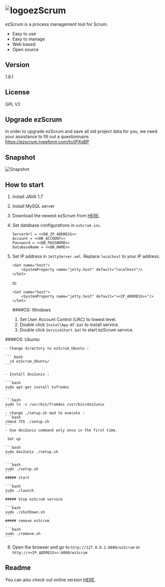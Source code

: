 ![logo](https://raw.githubusercontent.com/ezScrum/ezScrum/master/WebContent/images/readme/ezscrum_log_big.png)ezScrum
=======

ezScrum is a process management tool for Scrum.

- Easy to use
- Easy to manage
- Web based
- Open source


Version
------------
1.8.1


License
------------
GPL V2


Upgrade ezScrum
------------
In order to upgrade ezScrum and save all old project data for you, we need your assistance to fill out a questionnaire.
[https://ezscrum.typeform.com/to/iPXgBP
](https://ezscrum.typeform.com/to/iPXgBP "https://ezscrum.typeform.com/to/iPXgBP")

Snapshot
------------
![Snapshot](https://raw.githubusercontent.com/ezScrum/ezScrum/master/WebContent/images/readme/snapshot.png)


How to start
------------
1. Install JAVA 1.7
2. Install MySQL server
3. Download the newest ezScrum from <a href="https://sourceforge.net/projects/ezscrum/">HERE</a>.
4. Set database configurations in ```ezScrum.ini```.

    ```
    ServerUrl = <<DB_IP_ADDRESS>>
    Account = <<DB_ACCOUNT>>
    Password = <<DB_PASSWORD>>
    DatabaseName = <<DB_NAME>>
    ```

5. Set IP address in ```JettyServer.xml```. Replace ``localhost`` to your IP address.

    ```
    <Set name="host">
        <SystemProperty name="jetty.host" default="localhost"/>
    </Set>
    ```

    to

    ```
    <Set name="host">
        <SystemProperty name="jetty.host" default="<<IP_ADDRESS>>"/>
    </Set>
    ```

	####OS: Windows
    1. Set User Account Control (UAC) to lowest level.
    2. Double click ```InstallApp-NT.bat``` to install service.
    3. Double click ```ServiceStart.bat``` to start ezScrum service.

 ####OS: Ubuntu

	- Change directory to ezScrum_Ubuntu : 
	
    ``` bash
      cd ezScrum_Ubuntu/
    ```
	
	- Install dos2unix : 

	```bash
	sudo apt-get install tofrodos
	```

	```bash
	sudo ln -s /usr/bin/fromdos /usr/bin/dos2unix
	```
	- change ./setup.sh mod to execute : 
	```bash 
    chmod 755 ./setup.sh
    ```
	- Use dos2unix command only once in the first time.

	 Set up
	
	```bash
	sudo dos2unix ./setup.sh
	```
	
	```bash
	sudo ./setup.sh
	```
	##### start

	```bash
	sudo ./launch
	```
	##### Stop ezScrum service

	```bash
	sudo ./shutDown.sh
	```
	##### remove ezScrum

	```bash
	sudo ./remove.sh
	```
8. Open the browser and go to ``http://127.0.0.1:8080/ezScrum`` or ``http://<<IP_ADDRESS>>:8080/ezScrum``


Readme
----------
You can also check out online version <a href="https://github.com/ezScrum/ezScrum/blob/master/README.md">HERE</a>.
